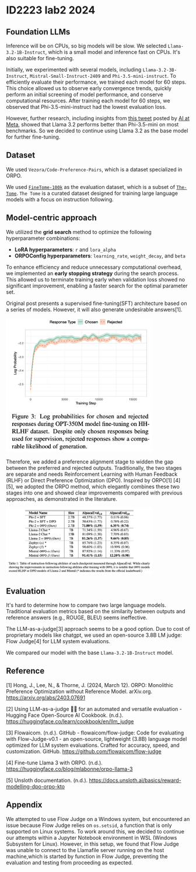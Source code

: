 # ID2223 lab2 2024

## Foundation LLMs

Inference will be on CPUs, so big models will be slow. We selected `Llama-3.2-1B-Instruct`, which is a small model and inference fast on CPUs. It's also suitable for fine-tuning.

Initially, we experimented with several models, including `Llama-3.2-3B-Instruct`, `Mistral-Small-Instruct-2409` and `Phi-3.5-mini-instruct`. To efficiently evaluate their performance, we trained each model for 60 steps. This choice allowed us to observe early convergence trends, quickly perform an initial screening of model performance, and conserve computational resources. After training each model for 60 steps, we observed that Phi-3.5-mini-instruct had the lowest evaluation loss.

However, further research, including insights from [this tweet](https://x.com/AIatMeta/status/1839018085329809831) posted by [AI at Meta](https://x.com/AIatMeta), showed that Llama 3.2 performs better than Phi-3.5-mini on most benchmarks. So we decided to continue using Llama 3.2 as the base model for further fine-tuning.

## Dataset

We used `Vezora/Code-Preference-Pairs`, which is a dataset specialized in ORPO.

We used [`FineTome-100k`](https://huggingface.co/datasets/mlabonne/FineTome-100k) as the evaluation dataset, which is a subset of [`The-Tome`](https://huggingface.co/datasets/arcee-ai/The-Tome). `The Tome` is a curated dataset designed for training large language models with a focus on instruction following.

## Model-centric approach

<!-- e.g., tune hyperparameters, change the fine-tuning model architecture, etc. -->

We utilized the **grid search** method to optimize the following hyperparameter combinations:  
- **LoRA hyperparameters**: `r` and `lora_alpha`  
- **ORPOConfig hyperparameters**: `learning_rate`, `weight_decay`, and `beta`  

To enhance efficiency and reduce unnecessary computational overhead, we implemented an **early stopping strategy** during the search process. This allowed us to terminate training early when validation loss showed no significant improvement, enabling a faster search for the optimal parameter set.

Original post presents a supervised fine-tuning(SFT) architecture based on a series of models. However, it will also generate undesirable answers[1].

<img src="report/reject.png" alt="drawing" width="400"/>

Therefore, we added a preference alignment stage to widden the gap between the preferred and rejected outputs. Traditionally, the two stages are separate and needs Reinforcement Learning with Human Feedback (RLHF) or Direct Preference Optimization (DPO). Inspired by ORPO[1] [4] [5], we adopted the ORPO method, which elegantly combines these two stages into one and showed clear improvements compared with previous approaches, as demonstrated in the literature.

<img src="report/metrics.png" alt="drawing" width="400"/>

## Evaluation

It's hard to determine how to compare two large language models. Traditional evaluation metrics based on the similarity between outputs and reference answers (e.g., ROUGE, BLEU) seems ineffective.

The LLM-as-a-judge[3] approach seems to be a good option. Due to cost of proprietary models like chatgpt, we used an open-source 3.8B LM judge: Flow Judge[4] for LLM system evaluations.

We compared our model with the base `Llama-3.2-1B-Instruct` model.

## Reference

[1] Hong, J., Lee, N., & Thorne, J. (2024, March 12). ORPO: Monolithic Preference Optimization without Reference Model. arXiv.org. <https://arxiv.org/abs/2403.07691>

[2] Using LLM-as-a-judge 🧑‍⚖️ for an automated and versatile evaluation - Hugging Face Open-Source AI Cookbook. (n.d.). <https://huggingface.co/learn/cookbook/en/llm_judge>

[3] Flowaicom. (n.d.). GitHub - flowaicom/flow-judge: Code for evaluating with Flow-Judge-v0.1 - an open-source, lightweight (3.8B) language model optimized for LLM system evaluations. Crafted for accuracy, speed, and customization. GitHub. <https://github.com/flowaicom/flow-judge>

[4] Fine-tune Llama 3 with ORPO. (n.d.). <https://huggingface.co/blog/mlabonne/orpo-llama-3>

[5] Unsloth documentation. (n.d.). <https://docs.unsloth.ai/basics/reward-modelling-dpo-orpo-kto>

## Appendix

We attempted to use Flow Judge on a Windows system, but encountered an issue because Flow Judge relies on `os.setsid`, a function that is only supported on Linux systems. To work around this, we decided to continue our attempts within a Jupyter Notebook environment in WSL (Windows Subsystem for Linux). However, in this setup, we found that Flow Judge was unable to connect to the Llamafile server running on the host machine,which is started by function in Flow Judge, preventing the evaluation and testing from proceeding as expected.
